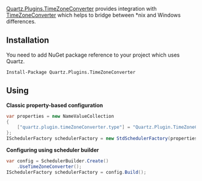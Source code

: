 [Quartz.Plugins.TimeZoneConverter](https://www.nuget.org/packages/Quartz.Plugins.TimeZoneConverter)
provides integration with [TimeZoneConverter](https://github.com/mj1856/TimeZoneConverter) which helps to bridge between
*nix and Windows differences.

## Installation

You need to add NuGet package reference to your project which uses Quartz.

    Install-Package Quartz.Plugins.TimeZoneConverter

## Using

**Classic property-based configuration**
```csharp
var properties = new NameValueCollection
{
	["quartz.plugin.timeZoneConverter.type"] = "Quartz.Plugin.TimeZoneConverter.TimeZoneConverterPlugin, Quartz.Plugins.TimeZoneConverter"
};
ISchedulerFactory schedulerFactory = new StdSchedulerFactory(properties);
```

**Configuring using scheduler builder**
```csharp
var config = SchedulerBuilder.Create()
    .UseTimeZoneConverter();
ISchedulerFactory schedulerFactory = config.Build();
``` 
